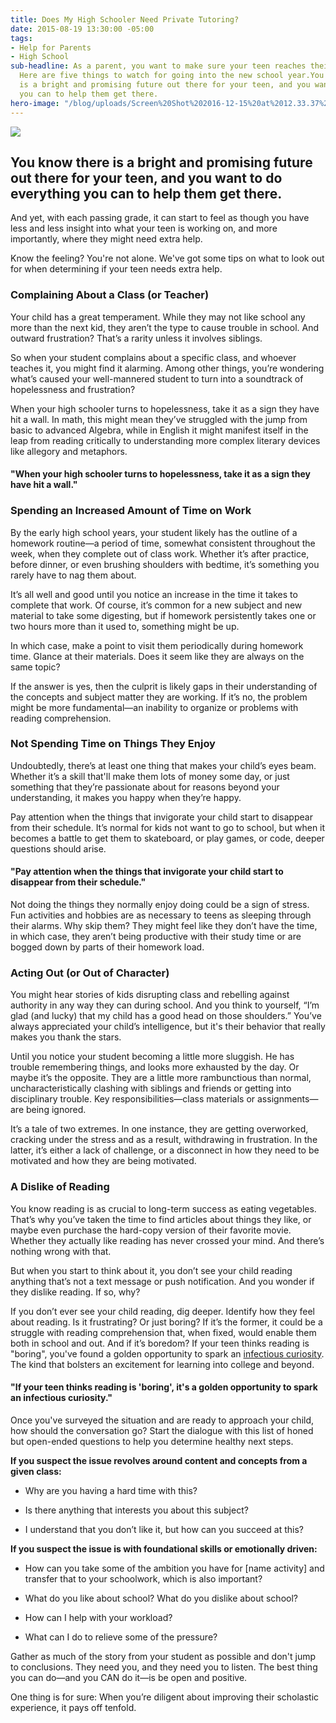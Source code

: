 ```yaml
---
title: Does My High Schooler Need Private Tutoring?
date: 2015-08-19 13:30:00 -05:00
tags:
- Help for Parents
- High School
sub-headline: As a parent, you want to make sure your teen reaches their full potential.
  Here are five things to watch for going into the new school year.You know there
  is a bright and promising future out there for your teen, and you want to do everything
  you can to help them get there.
hero-image: "/blog/uploads/Screen%20Shot%202016-12-15%20at%2012.33.37%20PM%20(1).png"
---
```


![](https://d3bstivvgzmae3.cloudfront.net/blog/Does_My_High_Schooler_Need_Private_Tutoring-1.jpg)

## You know there is a bright and promising future out there for your teen, and you want to do everything you can to help them get there.

And yet, with each passing grade, it can start to feel as though you have less and less insight into what your teen is working on, and more importantly, where they might need extra help.

Know the feeling? You're not alone. We've got some tips on what to look out for when determining if your teen needs extra help.

### Complaining About a Class (or Teacher)

Your child has a great temperament. While they may not like school any more than the next kid, they aren’t the type to cause trouble in school. And outward frustration? That’s a rarity unless it involves siblings.

So when your student complains about a specific class, and whoever teaches it, you might find it alarming. Among other things, you’re wondering what’s caused your well-mannered student to turn into a soundtrack of hopelessness and frustration?

When your high schooler turns to hopelessness, take it as a sign they have hit a wall. In math, this might mean they’ve struggled with the jump from basic to advanced Algebra, while in English it might manifest itself in the leap from reading critically to understanding more complex literary devices like allegory and metaphors.

#### "When your high schooler turns to hopelessness, take it as a sign they have hit a wall."

### Spending an Increased Amount of Time on Work

By the early high school years, your student likely has the outline of a homework routine—a period of time, somewhat consistent throughout the week, when they complete out of class work. Whether it’s after practice, before dinner, or even brushing shoulders with bedtime, it’s something you rarely have to nag them about.

It’s all well and good until you notice an increase in the time it takes to complete that work. Of course, it’s common for a new subject and new material to take some digesting, but if homework persistently takes one or two hours more than it used to, something might be up.

In which case, make a point to visit them periodically during homework time. Glance at their materials. Does it seem like they are always on the same topic?

If the answer is yes, then the culprit is likely gaps in their understanding of the concepts and subject matter they are working. If it’s no, the problem might be more fundamental—an inability to organize or problems with reading comprehension.

### Not Spending Time on Things They Enjoy

Undoubtedly, there’s at least one thing that makes your child’s eyes beam. Whether it’s a skill that'll make them lots of money some day, or just something that they’re passionate about for reasons beyond your understanding, it makes you happy when they’re happy.

Pay attention when the things that invigorate your child start to disappear from their schedule. It’s normal for kids not want to go to school, but when it becomes a battle to get them to skateboard, or play games, or code, deeper questions should arise.
#### "Pay attention when the things that invigorate your child start to disappear from their schedule."

Not doing the things they normally enjoy doing could be a sign of stress. Fun activities and hobbies are as necessary to teens as sleeping through their alarms. Why skip them? They might feel like they don’t have the time, in which case, they aren’t being productive with their study time or are bogged down by parts of their homework load.

### Acting Out (or Out of Character)

You might hear stories of kids disrupting class and rebelling against authority in any way they can during school. And you think to yourself, “I’m glad (and lucky) that my child has a good head on those shoulders.” You’ve always appreciated your child’s intelligence, but it's their behavior that really makes you thank the stars.

Until you notice your student becoming a little more sluggish. He has trouble remembering things, and looks more exhausted by the day. Or maybe it’s the opposite. They are a little more rambunctious than normal, uncharacteristically clashing with siblings and friends or getting into disciplinary trouble. Key responsibilities—class materials or assignments—are being ignored.

It’s a tale of two extremes. In one instance, they are getting overworked, cracking under the stress and as a result, withdrawing in frustration. In the latter, it’s either a lack of challenge, or a disconnect in how they need to be motivated and how they are being motivated.

### A Dislike of Reading

You know reading is as crucial to long-term success as eating vegetables. That’s why you’ve taken the time to find articles about things they like, or maybe even purchase the hard-copy version of their favorite movie. Whether they actually like reading has never crossed your mind. And there’s nothing wrong with that.

But when you start to think about it, you don’t see your child reading anything that’s not a text message or push notification. And you wonder if they dislike reading. If so, why?

If you don’t ever see your child reading, dig deeper. Identify how they feel about reading. Is it frustrating? Or just boring? If it’s the former, it could be a struggle with reading comprehension that, when fixed, would enable them both in school and out. And if it’s boredom? If your teen thinks reading is "boring", you've found a golden opportunity to spark an [infectious curiosity](http://www.greatschools.org/gk/articles/cracking-the-code-on-curiosity/). The kind that bolsters an excitement for learning into college and beyond.

#### "If your teen thinks reading is 'boring', it's a golden opportunity to spark an infectious curiosity."

Once you've surveyed the situation and are ready to approach your child, how should the conversation go? Start the dialogue with this list of honed but open-ended questions to help you determine healthy next steps.

**If you suspect the issue revolves around content and concepts from a given class:**

* Why are you having a hard time with this?

* Is there anything that interests you about this subject?

* I understand that you don’t like it, but how can you succeed at this?

**If you suspect the issue is with foundational skills or emotionally driven:**

* How can you take some of the ambition you have for \[name activity\] and transfer that to your schoolwork, which is also important?

* What do you like about school? What do you dislike about school?

* How can I help with your workload?

* What can I do to relieve some of the pressure?

Gather as much of the story from your student as possible and don't jump to conclusions. They need you, and they need you to listen. The best thing you can do—and you CAN do it—is be open and positive.

One thing is for sure: When you’re diligent about improving their scholastic experience, it pays off tenfold.
